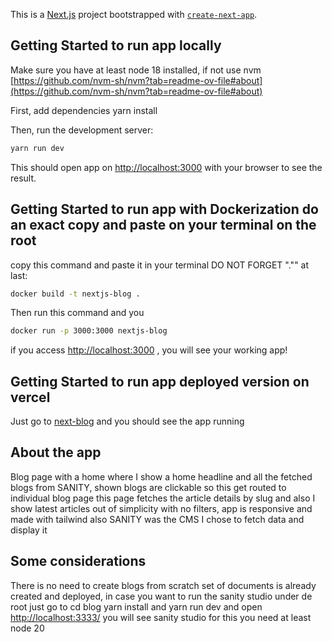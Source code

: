 This is a [Next.js](https://nextjs.org) project bootstrapped with [`create-next-app`](https://nextjs.org/docs/app/api-reference/cli/create-next-app).

## Getting Started to run app locally

Make sure you have at least node 18 installed, if not use nvm [https://github.com/nvm-sh/nvm?tab=readme-ov-file#about](https://github.com/nvm-sh/nvm?tab=readme-ov-file#about)

First, add dependencies yarn install

Then, run the development server:

```bash
yarn run dev
```

This should open app on [http://localhost:3000](http://localhost:3000) with your browser to see the result.

## Getting Started to run app with Dockerization do an exact copy and paste on your terminal on the root

copy this command and paste it in your terminal DO NOT FORGET "."" at last:

```bash
docker build -t nextjs-blog .
```

Then run this command and you

```bash
docker run -p 3000:3000 nextjs-blog
```

if you access [http://localhost:3000](http://localhost:3000) , you will see your working app!

## Getting Started to run app deployed version on vercel

Just go to [next-blog](https://next-blog-tau-lemon.vercel.app/blog/a-few-words-about-this-blog-platform-ghost-and-how-this-site-was-made-6) and you should see the app running

## About the app

Blog page with a home where I show a home headline and all the fetched blogs from SANITY, shown blogs are clickable so this get routed to individual blog page this page fetches the article details by slug and also I show latest articles out of simplicity with no filters, app is responsive and made with tailwind also SANITY was the CMS I chose to fetch data and display it

## Some considerations

There is no need to create blogs from scratch set of documents is already created
and deployed, in case you want to run the sanity studio under de root just go to
cd blog yarn install and yarn run dev and open [http://localhost:3333/](http://localhost:3333/) you will see sanity studio for this you need at least node 20
